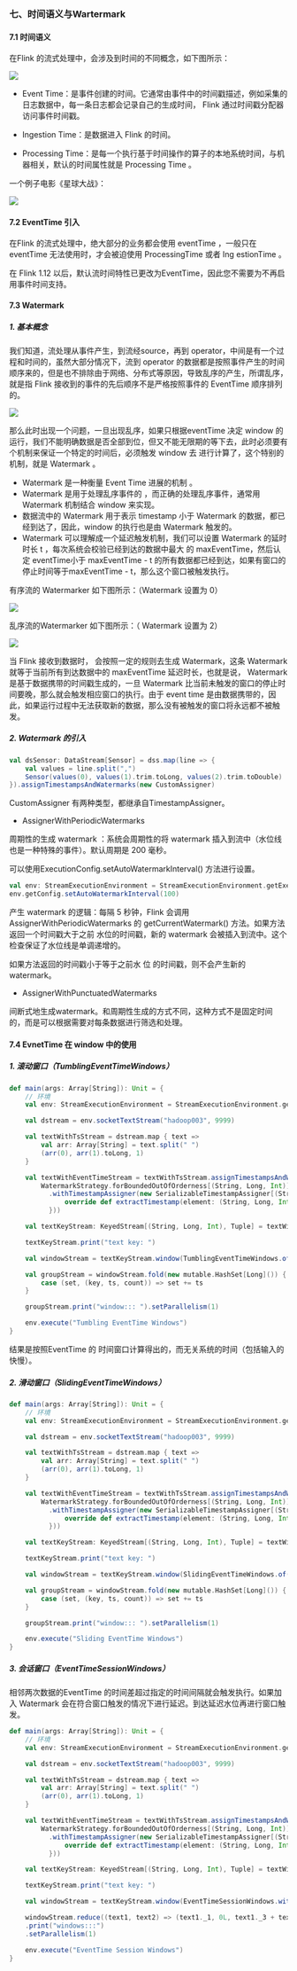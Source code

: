 ### 七、时间语义与Wartermark

#### 7.1 时间语义

在Flink 的流式处理中，会涉及到时间的不同概念，如下图所示：

![](../images/202106_1/37.png)

- Event Time：是事件创建的时间。它通常由事件中的时间戳描述，例如采集的日志数据中，每一条日志都会记录自己的生成时间， Flink 通过时间戳分配器访问事件时间戳。

- Ingestion Time：是数据进入 Flink 的时间。
- Processing Time：是每一个执行基于时间操作的算子的本地系统时间，与机器相关，默认的时间属性就是 Processing Time 。

一个例子电影《星球大战》：

![](../images/202106_1/38.png)

#### 7.2 EventTime 引入

在Flink 的流式处理中，绝大部分的业务都会使用 eventTime ，一般只在 eventTime 无法使用时，才会被迫使用 ProcessingTime 或者 Ing estionTime 。

在 Flink 1.12 以后，默认流时间特性已更改为EventTime，因此您不需要为不再启用事件时间支持。

#### 7.3 Watermark

##### 1. 基本概念

我们知道，流处理从事件产生，到流经source，再到 operator，中间是有一个过程和时间的，虽然大部分情况下，流到 operator 的数据都是按照事件产生的时间顺序来的，但是也不排除由于网络、分布式等原因，导致乱序的产生，所谓乱序，就是指 Flink 接收到的事件的先后顺序不是严格按照事件的 EventTime 顺序排列的。

![](../images/202106_1/39.png)

那么此时出现一个问题，一旦出现乱序，如果只根据eventTime 决定 window 的运行，我们不能明确数据是否全部到位，但又不能无限期的等下去，此时必须要有个机制来保证一个特定的时间后，必须触发 window 去 进行计算了，这个特别的机制，就是 Watermark 。

- Watermark 是一种衡量 Event Time 进展的机制 。
- Watermark 是用于处理乱序事件的 ，而正确的处理乱序事件，通常用Watermark 机制结合 window 来实现。
- 数据流中的 Watermark 用于表示 timestamp 小于 Watermark 的数据，都已经到达了，因此，window 的执行也是由 Watermark 触发的。
- Watermark 可以理解成一个延迟触发机制，我们可以设置 Watermark 的延时时长 t ，每次系统会校验已经到达的数据中最大 的 maxEventTime，然后认定 eventTime小于 maxEventTime - t 的所有数据都已经到达，如果有窗口的停止时间等于maxEventTime - t，那么这个窗口被触发执行。

有序流的 Watermarker 如下图所示：（Watermark 设置为 0）

![](../images/202106_1/40.png)

乱序流的Watermarker 如下图所示：（ Watermark 设置为 2）

![](../images/202106_1/41.png)

当 Flink 接收到数据时， 会按照一定的规则去生成 Watermark，这条 Watermark 就等于当前所有到达数据中的 maxEventTime 延迟时长，也就是说， Watermark 是基于数据携带的时间戳生成的，一旦 Watermark 比当前未触发的窗口的停止时间要晚，那么就会触发相应窗口的执行。由于 event time 是由数据携带的，因此，如果运行过程中无法获取新的数据，那么没有被触发的窗口将永远都不被触发。

##### 2. Watermark 的引入

```scala
val dsSensor: DataStream[Sensor] = dss.map(line => {
    val values = line.split(",")
    Sensor(values(0), values(1).trim.toLong, values(2).trim.toDouble)
}).assignTimestampsAndWatermarks(new CustomAssigner)
```

CustomAssigner 有两种类型，都继承自TimestampAssigner。

- AssignerWithPeriodicWatermarks

周期性的生成 watermark ：系统会周期性的将 watermark 插入到流中（水位线 也是一种特殊的事件）。默认周期是 200 毫秒。

可以使用ExecutionConfig.setAutoWatermarkInterval() 方法进行设置。

```scala
val env: StreamExecutionEnvironment = StreamExecutionEnvironment.getExecutionEnvironment
env.getConfig.setAutoWatermarkInterval(100)
```

产生 watermark 的逻辑：每隔 5 秒钟，Flink 会调用 AssignerWithPeriodicWatermarks 的 getCurrentWatermark() 方法。如果方法返回一个时间戳大于之前
水位的时间戳，新的 watermark 会被插入到流中。这个检查保证了水位线是单调递增的。

如果方法返回的时间戳小于等于之前水 位 的时间戳，则不会产生新的 watermark。

- AssignerWithPunctuatedWatermarks

间断式地生成watermark。和周期性生成的方式不同，这种方式不是固定时间的，而是可以根据需要对每条数据进行筛选和处理。 

#### 7.4 EvnetTime 在 window 中的使用

##### 1. 滚动窗口（TumblingEventTimeWindows）

```scala
def main(args: Array[String]): Unit = {
    // 环境
    val env: StreamExecutionEnvironment = StreamExecutionEnvironment.getExecutionEnvironment

    val dstream = env.socketTextStream("hadoop003", 9999)

    val textWithTsStream = dstream.map { text =>
        val arr: Array[String] = text.split(" ")
        (arr(0), arr(1).toLong, 1)
    }

    val textWithEventTimeStream = textWithTsStream.assignTimestampsAndWatermarks(
        WatermarkStrategy.forBoundedOutOfOrderness[(String, Long, Int)](Duration.ofSeconds(1))
          .withTimestampAssigner(new SerializableTimestampAssigner[(String, Long, Int)] {
              override def extractTimestamp(element: (String, Long, Int), recordTimestamp: Long): Long = element._2
          }))

    val textKeyStream: KeyedStream[(String, Long, Int), Tuple] = textWithEventTimeStream.keyBy(0)

    textKeyStream.print("text key: ")

    val windowStream = textKeyStream.window(TumblingEventTimeWindows.of(Time.seconds(2)))

    val groupStream = windowStream.fold(new mutable.HashSet[Long]()) {
        case (set, (key, ts, count)) => set += ts
    }

    groupStream.print("window::: ").setParallelism(1)

    env.execute("Tumbling EventTime Windows")
}
```

结果是按照EventTime 的 时间窗口计算得出的，而无关系统的时间（包括输入的快慢）。

##### 2. 滑动窗口（SlidingEventTimeWindows）

```scala
def main(args: Array[String]): Unit = {
    // 环境
    val env: StreamExecutionEnvironment = StreamExecutionEnvironment.getExecutionEnvironment

    val dstream = env.socketTextStream("hadoop003", 9999)

    val textWithTsStream = dstream.map { text =>
        val arr: Array[String] = text.split(" ")
        (arr(0), arr(1).toLong, 1)
    }

    val textWithEventTimeStream = textWithTsStream.assignTimestampsAndWatermarks(
        WatermarkStrategy.forBoundedOutOfOrderness[(String, Long, Int)](Duration.ofSeconds(1))
          .withTimestampAssigner(new SerializableTimestampAssigner[(String, Long, Int)] {
              override def extractTimestamp(element: (String, Long, Int), recordTimestamp: Long): Long = element._2
          }))

    val textKeyStream: KeyedStream[(String, Long, Int), Tuple] = textWithEventTimeStream.keyBy(0)

    textKeyStream.print("text key: ")

    val windowStream = textKeyStream.window(SlidingEventTimeWindows.of(Time.seconds(2),Time.milliseconds(500)))

    val groupStream = windowStream.fold(new mutable.HashSet[Long]()) {
        case (set, (key, ts, count)) => set += ts
    }

    groupStream.print("window::: ").setParallelism(1)

    env.execute("Sliding EventTime Windows")
}
```

##### 3. 会话窗口（EventTimeSessionWindows）

相邻两次数据的EventTime 的时间差超过指定的时间间隔就会触发执行。如果加入 Watermark 会在符合窗口触发的情况下进行延迟。到达延迟水位再进行窗口触发。

```scala
def main(args: Array[String]): Unit = {
    // 环境
    val env: StreamExecutionEnvironment = StreamExecutionEnvironment.getExecutionEnvironment

    val dstream = env.socketTextStream("hadoop003", 9999)

    val textWithTsStream = dstream.map { text =>
        val arr: Array[String] = text.split(" ")
        (arr(0), arr(1).toLong, 1)
    }

    val textWithEventTimeStream = textWithTsStream.assignTimestampsAndWatermarks(
        WatermarkStrategy.forBoundedOutOfOrderness[(String, Long, Int)](Duration.ofSeconds(1))
          .withTimestampAssigner(new SerializableTimestampAssigner[(String, Long, Int)] {
              override def extractTimestamp(element: (String, Long, Int), recordTimestamp: Long): Long = element._2
          }))

    val textKeyStream: KeyedStream[(String, Long, Int), Tuple] = textWithEventTimeStream.keyBy(0)

    textKeyStream.print("text key: ")

    val windowStream = textKeyStream.window(EventTimeSessionWindows.withGap(Time.milliseconds(500)))

    windowStream.reduce((text1, text2) => (text1._1, 0L, text1._3 + text2._3)).map(_._3)
    .print("windows:::")
    .setParallelism(1)

    env.execute("EventTime Session Windows")
}
```